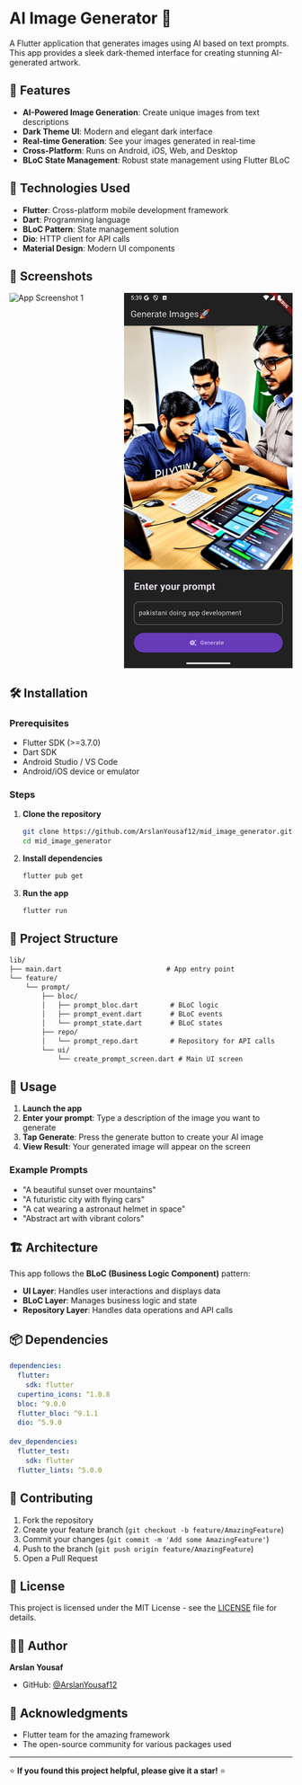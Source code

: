 # AI Image Generator 🎨

A Flutter application that generates images using AI based on text prompts. This app provides a sleek dark-themed interface for creating stunning AI-generated artwork.

## 📱 Features

- **AI-Powered Image Generation**: Create unique images from text descriptions
- **Dark Theme UI**: Modern and elegant dark interface
- **Real-time Generation**: See your images generated in real-time
- **Cross-Platform**: Runs on Android, iOS, Web, and Desktop
- **BLoC State Management**: Robust state management using Flutter BLoC

## 🚀 Technologies Used

- **Flutter**: Cross-platform mobile development framework
- **Dart**: Programming language
- **BLoC Pattern**: State management solution
- **Dio**: HTTP client for API calls
- **Material Design**: Modern UI components

## 📱 Screenshots

<div style="display: flex; justify-content: space-around;">
  <img src="screenshot/Screenshot 2025-08-25 at 5.40.18 PM.png" alt="App Screenshot 1" width="300"/>
  <img src="screenshot/Screenshot_1756125540.png" alt="App Screenshot 2" width="300"/>
</div>

## 🛠️ Installation

### Prerequisites

- Flutter SDK (>=3.7.0)
- Dart SDK
- Android Studio / VS Code
- Android/iOS device or emulator

### Steps

1. **Clone the repository**
   ```bash
   git clone https://github.com/ArslanYousaf12/mid_image_generator.git
   cd mid_image_generator
   ```

2. **Install dependencies**
   ```bash
   flutter pub get
   ```

3. **Run the app**
   ```bash
   flutter run
   ```

## 📁 Project Structure

```
lib/
├── main.dart                          # App entry point
└── feature/
    └── prompt/
        ├── bloc/
        │   ├── prompt_bloc.dart        # BLoC logic
        │   ├── prompt_event.dart       # BLoC events
        │   └── prompt_state.dart       # BLoC states
        ├── repo/
        │   └── prompt_repo.dart        # Repository for API calls
        └── ui/
            └── create_prompt_screen.dart # Main UI screen
```

## 🔧 Usage

1. **Launch the app**
2. **Enter your prompt**: Type a description of the image you want to generate
3. **Tap Generate**: Press the generate button to create your AI image
4. **View Result**: Your generated image will appear on the screen

### Example Prompts

- "A beautiful sunset over mountains"
- "A futuristic city with flying cars"
- "A cat wearing a astronaut helmet in space"
- "Abstract art with vibrant colors"

## 🏗️ Architecture

This app follows the **BLoC (Business Logic Component)** pattern:

- **UI Layer**: Handles user interactions and displays data
- **BLoC Layer**: Manages business logic and state
- **Repository Layer**: Handles data operations and API calls

## 📦 Dependencies

```yaml
dependencies:
  flutter:
    sdk: flutter
  cupertino_icons: ^1.0.8
  bloc: ^9.0.0
  flutter_bloc: ^9.1.1
  dio: ^5.9.0

dev_dependencies:
  flutter_test:
    sdk: flutter
  flutter_lints: ^5.0.0
```

## 🤝 Contributing

1. Fork the repository
2. Create your feature branch (`git checkout -b feature/AmazingFeature`)
3. Commit your changes (`git commit -m 'Add some AmazingFeature'`)
4. Push to the branch (`git push origin feature/AmazingFeature`)
5. Open a Pull Request

## 📄 License

This project is licensed under the MIT License - see the [LICENSE](LICENSE) file for details.

## 👨‍💻 Author

**Arslan Yousaf**
- GitHub: [@ArslanYousaf12](https://github.com/ArslanYousaf12)

## 🙏 Acknowledgments

- Flutter team for the amazing framework
- The open-source community for various packages used

---

⭐ **If you found this project helpful, please give it a star!** ⭐
